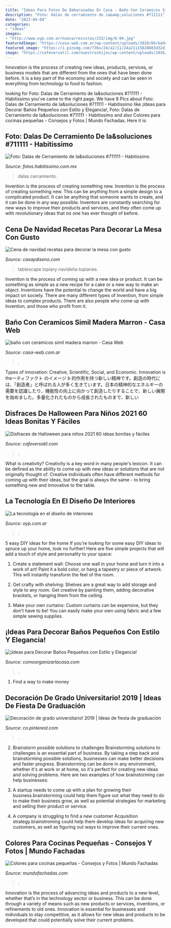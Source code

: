 ```yaml
---
title: "Ideas Para Fotos De Embarazadas En Casa - Baño Con Ceramicos Simil Madera Marron"
description: "Foto: dalas de cerramiento de ia&amp;soluciones #711111"
date: "2023-04-04"
categories:
- "ideas"
images:
- "http://www.oyp.com.ar/nueva/revistas/233/img/6-04.jpg"
featuredImage: "https://casa-web.com.ar/wp-content/uploads/2020/04/baño-con-ceramicos-simil-madera-marron-338x600.jpg"
featured_image: "https://i.pinimg.com/736x/24/a2/11/24a21115828603d32d117c98e27bced1.jpg"
image: "https://cafeversatil.com/nuestroshijos/wp-content/uploads/2016/11/025-19.jpg"
---
```



Innovation is the process of creating new ideas, products, services, or business models that are different from the ones that have been done before. It is a key part of the economy and society and can be seen in everything from technology to food to fashion.

	

		
looking for Foto: Dalas de Cerramiento de Ia&amp;soluciones #711111 - Habitissimo you've came to the right page. We have 8 Pics about Foto: Dalas de Cerramiento de Ia&amp;soluciones #711111 - Habitissimo like ¡Ideas para Decorar Baños Pequeños con Estilo y Elegancia!, Foto: Dalas de Cerramiento de Ia&amp;soluciones #711111 - Habitissimo and also Colores para cocinas pequeñas - Consejos y Fotos | Mundo Fachadas. Here it is:
		
    
## Foto: Dalas De Cerramiento De Ia&amp;soluciones #711111 - Habitissimo

<img loading=lazy src="https://mx.habcdn.com/photos/business/medium/img-20200219-wa0012-711111.jpg" onerror="this.onerror=null;this.src='https://tse1.mm.bing.net/th?id=OIP.EF5zQ0LdvvGL33J_-7o00gHaDj&amp;pid=15.1';" alt="Foto: Dalas de Cerramiento de Ia&amp;soluciones #711111 - Habitissimo">

_Source: fotos.habitissimo.com.mx_

>dalas cerramiento. 

	

Invention is the process of creating something new.
Invention is the process of creating something new. This can be anything from a simple design to a complicated product. It can be anything that someone wants to create, and it can be done in any way possible. Inventors are constantly searching for new ways to improve their products and services, and they often come up with revolutionary ideas that no one has ever thought of before.

    
## Cena De Navidad Recetas Para Decorar La Mesa Con Gusto

<img loading=lazy src="https://casaydiseno.com/wp-content/uploads/2015/09/cena-navidad-recetas-decora-mesa-macetas.jpg" onerror="this.onerror=null;this.src='https://tse3.mm.bing.net/th?id=OIP.uNK5JANxMT8zqEPeTEyubQHaLK&amp;pid=15.1';" alt="Cena de navidad recetas para decorar la mesa con gusto">

_Source: casaydiseno.com_

>tablescape topiary navideña topiaries. 

	

Invention is the process of coming up with a new idea or product. It can be something as simple as a new recipe for a cake or a new way to make an object. Inventions have the potential to change the world and have a big impact on society. There are many different types of Invention, from simple ideas to complex products. There are also people who come up with Invention, and those who profit from it.

    
## Baño Con Ceramicos Simil Madera Marron - Casa Web

<img loading=lazy src="https://casa-web.com.ar/wp-content/uploads/2020/04/baño-con-ceramicos-simil-madera-marron-338x600.jpg" onerror="this.onerror=null;this.src='https://tse1.mm.bing.net/th?id=OIP.jjhLOi_EmeorCztRq1qraAAAAA&amp;pid=15.1';" alt="baño con ceramicos simil madera marron - Casa Web">

_Source: casa-web.com.ar_

>. 

	

Types of innovation: Creative, Scientific, Social, and Economic.
Innovation is theーティファクト のイメージ b 的作用を持つ新しい精神です。創造の時代には、「創造者」と呼ばれる人が多く生きています。日本の精神的なエネルギーの需要を認識したり、機能性の向上に向かって創造したりすることで、新しい展開を始めました。多量化されたものから成長されたものまで、新しい

    
## Disfraces De Halloween Para Niños 2021 60 Ideas Bonitas Y Fáciles

<img loading=lazy src="https://cafeversatil.com/nuestroshijos/wp-content/uploads/2016/11/025-19.jpg" onerror="this.onerror=null;this.src='https://tse4.mm.bing.net/th?id=OIP.nhowhyTkQXCRbqMKyGQWAwAAAA&amp;pid=15.1';" alt="Disfraces de Halloween para niños 2021 60 ideas bonitas y fáciles">

_Source: cafeversatil.com_

>. 

	

What is creativity?
Creativity is a key word in many people's lexicon. It can be defined as the ability to come up with new ideas or solutions that are not originally thought of. Creative individuals often have different methods for coming up with their ideas, but the goal is always the same - to bring something new and innovative to the table.

    
## La Tecnología En El Diseño De Interiores

<img loading=lazy src="http://www.oyp.com.ar/nueva/revistas/233/img/6-04.jpg" onerror="this.onerror=null;this.src='https://tse4.mm.bing.net/th?id=OIP.tYpWmiG-jpWqWgMAM81XOgHaLH&amp;pid=15.1';" alt="La tecnología en el diseño de interiores">

_Source: oyp.com.ar_

>. 

	

5 easy DIY ideas for the home
If you're looking for some easy DIY ideas to spruce up your home, look no further! Here are five simple projects that will add a touch of style and personality to your space:
1. Create a statement wall: Choose one wall in your home and turn it into a work of art! Paint it a bold color, or hang a tapestry or piece of artwork. This will instantly transform the feel of the room.

2. Get crafty with shelving: Shelves are a great way to add storage and style to any room. Get creative by painting them, adding decorative brackets, or hanging them from the ceiling.

3. Make your own curtains: Custom curtains can be expensive, but they don't have to be! You can easily make your own using fabric and a few simple sewing supplies.


    
## ¡Ideas Para Decorar Baños Pequeños Con Estilo Y Elegancia!

<img loading=lazy src="https://comoorganizarlacasa.com/wp-content/uploads/2017/09/ideas-para-decorar-banos-pequenos-16.jpg" onerror="this.onerror=null;this.src='https://tse2.mm.bing.net/th?id=OIP.xR3JLqVv0mSD__9_GElvQgHaJ4&amp;pid=15.1';" alt="¡Ideas para Decorar Baños Pequeños con Estilo y Elegancia!">

_Source: comoorganizarlacasa.com_

>. 

	

1. Find a way to make money 

    
## Decoración De Grado Universitario! 2019 | Ideas De Fiesta De Graduación

<img loading=lazy src="https://i.pinimg.com/736x/24/a2/11/24a21115828603d32d117c98e27bced1.jpg" onerror="this.onerror=null;this.src='https://tse3.mm.bing.net/th?id=OIP.YIORMjBQAG9kcy-XQUVQ0AHaJ3&amp;pid=15.1';" alt="Decoración de grado universitario! 2019 | Ideas de fiesta de graduación">

_Source: co.pinterest.com_

>. 

	

2. Brainstorm possible solutions to challenges
Brainstorming solutions to challenges is an essential part of business. By taking a step back and brainstorming possible solutions, businesses can make better decisions and faster progress. Brainstorming can be done in any environment, whether it's at work or at home, so it's perfect for creating new ideas and solving problems. Here are two examples of how brainstorming can help businesses: 
1. A startup needs to come up with a plan for growing their business.brainstorming could help them figure out what they need to do to make their business grow, as well as potential strategies for marketing and selling their product or service.

2. A company is struggling to find a new customer Acquisition strategy.brainstroming could help them develop ideas for acquiring new customers, as well as figuring out ways to improve their current ones.

    
## Colores Para Cocinas Pequeñas - Consejos Y Fotos | Mundo Fachadas

<img loading=lazy src="https://www.mundofachadas.com/wp-content/uploads/2019/09/casacasa-1-28.jpg" onerror="this.onerror=null;this.src='https://tse4.mm.bing.net/th?id=OIP.jzu5_Kw-ZBEm0Tk9kS-kdAHaEL&amp;pid=15.1';" alt="Colores para cocinas pequeñas - Consejos y Fotos | Mundo Fachadas">

_Source: mundofachadas.com_

>. 

	

Innovation is the process of advancing ideas and products to a new level, whether that’s in the technology sector or business. This can be done through a variety of means such as new products or services, inventions, or refinements to old ones. Innovation is essential for businesses and individuals to stay competitive, as it allows for new ideas and products to be developed that could potentially solve their current problems.

